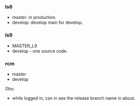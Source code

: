 ### ls6

- master: in production.
- develop: develop main for develop.

### ls9

- MASTER_L9
- develop - one source code. 

### rcm

- master 
- develop

Obs:
- while logged in, can in see the release branch name in about.
